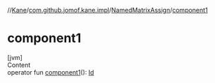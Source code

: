 //[Kane](../../index.md)/[com.github.jomof.kane.impl](../index.md)/[NamedMatrixAssign](index.md)/[component1](component1.md)



# component1  
[jvm]  
Content  
operator fun [component1](component1.md)(): [Id](../index.md#%5Bcom.github.jomof.kane.impl%2FId%2F%2F%2FPointingToDeclaration%2F%5D%2FClasslikes%2F-1834823388)  



